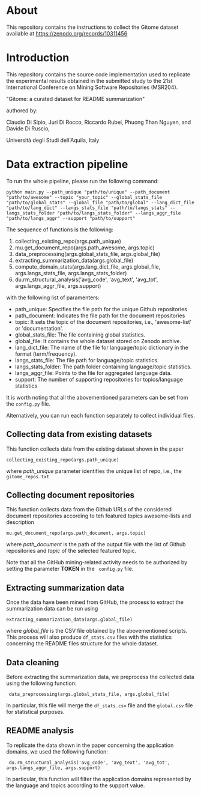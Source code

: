 # About

This repository contains the instructions to collect the Gitome dataset available at https://zenodo.org/records/10311456


# Introduction 

This repository contains the source code implementation used to replicate the experimental results obtained in the submitted study to the 21st International Conference on Mining Software Repositories (MSR204).

"Gitome: a curated dataset for README summarization"

authored by:

Claudio Di Sipio, Juri Di Rocco, Riccardo Rubei, Phuong Than Nguyen, and Davide Di Ruscio,

Università degli Studi dell'Aquila, Italy





# Data extraction pipeline

To run the whole pipeline, please run the following command:

``` python main.py --path_unique "path/to/unique" --path_document "path/to/awesome" --topic "your_topic" --global_stats_file "path/to/global_stats" --global_file "path/to/global" --lang_dict_file "path/to/lang_dict" --langs_stats_file "path/to/langs_stats" --langs_stats_folder "path/to/langs_stats_folder" --langs_aggr_file "path/to/langs_aggr" --support "path/to/support" ```


The sequence of functions is the following: 

1. collecting_existing_repo(args.path_unique)
2. mu.get_document_repo(args.path_awesome, args.topic)
3. data_preprocessing(args.global_stats_file, args.global_file)
4. extracting_summarization_data(args.global_file)
5. compute_domain_stats(args.lang_dict_file, args.global_file, args.langs_stats_file, args.langs_stats_folder)
6. du.rm_structural_analysis('avg_code', 'avg_text', 'avg_tot', args.langs_aggr_file, args.support)




with the following list of paramenters: 

- path_unique: Specifies the file path for the unique Github repositories
- path_document: Indicates the file path for the document repositories
- topic: It sets the topic of the document repositories, i.e., 'awesome-list' or 'documentation'.
- global_stats_file: The file containing global statistics.
- global_file: It contains the whole dataset stored on Zenodo archive.
- lang_dict_file: The name of the file for language/topic dictionary in the format (term/frequency).
- langs_stats_file: The file path for language/topic statistics.
- langs_stats_folder: The path folder containing language/topic statistics.
- langs_aggr_file: Points to the file for aggregated language data.
- support: The number of supporting repositories for topics/language statistics

It is worth noting that all the abovementioned parameters can be set from the ```config.py``` file. 


Alternatively, you can run each function separately to collect individual files. 

## Collecting data from existing datasets

This function collects data from the existing dataset shown in the paper 

``` collecting_existing_repo(args.path_unique) ```

where *path_unique* parameter identifies the unique list of repo, i.e., the ```gitome_repos.txt ```

## Collecting document repositories 

This function collects data from the Github URLs of the considered document repositories according to teh featured topics awesome-lists and description 

``` mu.get_document_repo(args.path_document, args.topic) ```

where *path_document* is the path of the output file with the list of Github repositories and *topic* of the selected featured topic. 

Note that all the GitHub mining-related activity needs to be authorized by setting the parameter **TOKEN** in the ``` config.py``` file.




## Extracting summarization data

Once the data have been mined from GitHub, the process to extract the summarization data can be run using 

``` extracting_summarization_data(args.global_file) ```

where *global_file* is the CSV file obtained by the abovementioned scripts. This process will also produce ```df_stats.csv``` files with the statistics concerning the README files structure for the whole dataset. 



## Data cleaning 

Before extracting the summarization data, we preprocess the collected data using the following function:


``` data_preprocessing(args.global_stats_file, args.global_file)```

In particular, this file will merge the ```df_stats.csv``` file and the ```global.csv``` file for statistical purposes.


## README analysis

To replicate the data shown in the paper concerning the application domains, we used the following function:


``` du.rm_structural_analysis('avg_code', 'avg_text', 'avg_tot', args.langs_aggr_file, args.support)```


In particular, this function will filter the application domains represented by the language and topics according to the support value. 
























